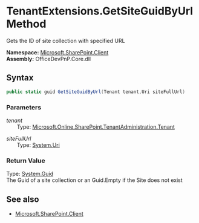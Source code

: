 # TenantExtensions.GetSiteGuidByUrl Method  
Gets the ID of site collection with specified URL  

**Namespace:** [Microsoft.SharePoint.Client](Microsoft.SharePoint.Client.md)  
**Assembly:** OfficeDevPnP.Core.dll  
## Syntax
```C#
public static guid GetSiteGuidByUrl(Tenant tenant,Uri siteFullUrl)
```
### Parameters
*tenant*  
&emsp;&emsp;Type: [Microsoft.Online.SharePoint.TenantAdministration.Tenant](Microsoft.Online.SharePoint.TenantAdministration.Tenant.md) 
&emsp;&emsp;  
  
*siteFullUrl*  
&emsp;&emsp;Type: [System.Uri](System.Uri.md) 
&emsp;&emsp;  
  
### Return Value
Type: [System.Guid](System.Guid.md)  
The Guid of a site collection or an Guid.Empty if the Site does not exist

## See also
- [Microsoft.SharePoint.Client](Microsoft.SharePoint.Client.md)
